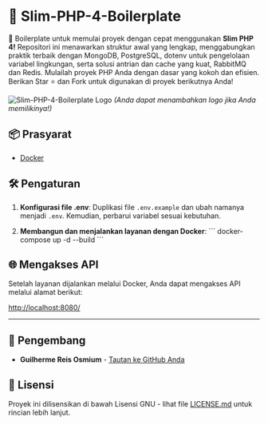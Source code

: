 # 🚀 Slim-PHP-4-Boilerplate

🚀 Boilerplate untuk memulai proyek dengan cepat menggunakan **Slim PHP 4!** Repositori ini menawarkan struktur awal yang lengkap, menggabungkan praktik terbaik dengan MongoDB, PostgreSQL, dotenv untuk pengelolaan variabel lingkungan, serta solusi antrian dan cache yang kuat, RabbitMQ dan Redis. Mulailah proyek PHP Anda dengan dasar yang kokoh dan efisien. Berikan Star ⭐ dan Fork untuk digunakan di proyek berikutnya Anda!

![Slim-PHP-4-Boilerplate Logo](https://avatars.githubusercontent.com/u/18685227?v=4) 
*(Anda dapat menambahkan logo jika Anda memilikinya!)*

## 📦 Prasyarat

- [Docker](https://www.docker.com/get-started)

## 🛠️ Pengaturan

1. **Konfigurasi file .env**: Duplikasi file `.env.example` dan ubah namanya menjadi `.env`. Kemudian, perbarui variabel sesuai kebutuhan.

2. **Membangun dan menjalankan layanan dengan Docker**:
\```
docker-compose up -d --build
\```

## 🌐 Mengakses API

Setelah layanan dijalankan melalui Docker, Anda dapat mengakses API melalui alamat berikut:

[http://localhost:8080/](http://localhost:8080/)

---

## 🤖 Pengembang

- **Guilherme Reis Osmium** - [Tautan ke GitHub Anda](https://github.com/guilhermeosmium)

## 📄 Lisensi

Proyek ini dilisensikan di bawah Lisensi GNU - lihat file [LICENSE.md](LICENSE.md) untuk rincian lebih lanjut.
